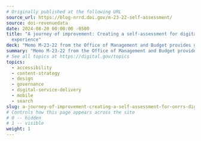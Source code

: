 ```yaml
---
# Originally published at the following URL
source_url: https://blog-nrrd.doi.gov/m-23-22-self-assessment/
source: doi-revenuedata
date: 2024-08-20 00:00:00 -0500
title: "A journey of improvement: Creating a self-assessment for digital
  experience"
deck: "Memo M-23-22 from the Office of Management and Budget provides guidance to federal agencies on delivering a digital-first public experience. To quantify its compliance with the memo, the Open Data, Design, and Development team at the Department of the Interior created and conducted a self-assessment of its digital products. The team used a scoring spreadsheet to measure compliance across categories like accessibility, design consistency, and mobile responsiveness. The results helped the team develop a plan to prioritize improvements and engage with leadership for support on other initiatives."
summary: "Memo M-23-22 from the Office of Management and Budget provides guidance to federal agencies on delivering a digital-first public experience. To quantify its compliance with the memo, the Open Data, Design, and Development team at the Department of the Interior created and conducted a self-assessment of its digital products. The team used a scoring spreadsheet to measure compliance across categories like accessibility, design consistency, and mobile responsiveness. The results helped the team develop a plan to prioritize improvements and engage with leadership for support on other initiatives."
# See all topics at https://digital.gov/topics
topics:
  - accessibility
  - content-strategy
  - design
  - governance
  - digital-service-delivery
  - mobile
  - search
slug: a-journey-of-improvement-creating-a-self-assessment-for-onrrs-digital-experience
# Controls how this page appears across the site
# 0 -- hidden
# 1 -- visible
weight: 1
---
```

